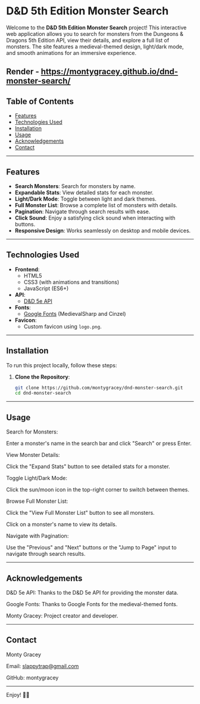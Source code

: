 # D&D 5th Edition Monster Search


Welcome to the **D&D 5th Edition Monster Search** project! This interactive web application allows you to search for monsters from the Dungeons & Dragons 5th Edition API, view their details, and explore a full list of monsters. The site features a medieval-themed design, light/dark mode, and smooth animations for an immersive experience.

Render - https://montygracey.github.io/dnd-monster-search/
---

## Table of Contents

- [Features](#features)
- [Technologies Used](#technologies-used)
- [Installation](#installation)
- [Usage](#usage)
- [Acknowledgements](#acknowledgements)
- [Contact](#contact)

---

## Features

- **Search Monsters**: Search for monsters by name.
- **Expandable Stats**: View detailed stats for each monster.
- **Light/Dark Mode**: Toggle between light and dark themes.
- **Full Monster List**: Browse a complete list of monsters with details.
- **Pagination**: Navigate through search results with ease.
- **Click Sound**: Enjoy a satisfying click sound when interacting with buttons.
- **Responsive Design**: Works seamlessly on desktop and mobile devices.

---

## Technologies Used

- **Frontend**:
  - HTML5
  - CSS3 (with animations and transitions)
  - JavaScript (ES6+)
- **API**:
  - [D&D 5e API](https://www.dnd5eapi.co/api/)
- **Fonts**:
  - [Google Fonts](https://fonts.google.com/) (MedievalSharp and Cinzel)
- **Favicon**:
  - Custom favicon using `logo.png`.

---

## Installation

To run this project locally, follow these steps:

1. **Clone the Repository**:
   ```bash
   git clone https://github.com/montygracey/dnd-monster-search.git
   cd dnd-monster-search

---

## Usage
Search for Monsters:

Enter a monster's name in the search bar and click "Search" or press Enter.

View Monster Details:

Click the "Expand Stats" button to see detailed stats for a monster.

Toggle Light/Dark Mode:

Click the sun/moon icon in the top-right corner to switch between themes.

Browse Full Monster List:

Click the "View Full Monster List" button to see all monsters.

Click on a monster's name to view its details.

Navigate with Pagination:

Use the "Previous" and "Next" buttons or the "Jump to Page" input to navigate through search results.

---

## Acknowledgements

D&D 5e API: Thanks to the D&D 5e API for providing the monster data.

Google Fonts: Thanks to Google Fonts for the medieval-themed fonts.

Monty Gracey: Project creator and developer.

---

## Contact

Monty Gracey

Email: slappytrap@gmail.com

GitHub: montygracey

---

Enjoy! 🎲🐉
   
